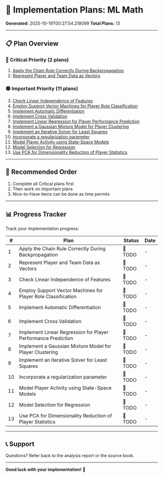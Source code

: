 # 🚀 Implementation Plans: ML Math

**Generated:** 2025-10-19T00:27:54.218099
**Total Plans:** 13

---

## 📋 Plan Overview

### 🔴 Critical Priority (2 plans)

1. [Apply the Chain Rule Correctly During Backpropagation](01_Apply_the_Chain_Rule_Correctly_During_Backpropagation.md)
2. [Represent Player and Team Data as Vectors](02_Represent_Player_and_Team_Data_as_Vectors.md)

### 🟡 Important Priority (11 plans)

3. [Check Linear Independence of Features](03_Check_Linear_Independence_of_Features.md)
4. [Employ Support Vector Machines for Player Role Classification](04_Employ_Support_Vector_Machines_for_Player_Role_Classification.md)
5. [Implement Automatic Differentiation](05_Implement_Automatic_Differentiation.md)
6. [Implement Cross Validation](06_Implement_Cross_Validation.md)
7. [Implement Linear Regression for Player Performance Prediction](07_Implement_Linear_Regression_for_Player_Performance_Prediction.md)
8. [Implement a Gaussian Mixture Model for Player Clustering](08_Implement_a_Gaussian_Mixture_Model_for_Player_Clustering.md)
9. [Implement an Iterative Solver for Least Squares](09_Implement_an_Iterative_Solver_for_Least_Squares.md)
10. [Incorporate a regularization parameter](10_Incorporate_a_regularization_parameter.md)
11. [Model Player Activity using State-Space Models](11_Model_Player_Activity_using_State-Space_Models.md)
12. [Model Selection for Regression](12_Model_Selection_for_Regression.md)
13. [Use PCA for Dimensionality Reduction of Player Statistics](13_Use_PCA_for_Dimensionality_Reduction_of_Player_Statistics.md)

---

## 🎯 Recommended Order

1. Complete all Critical plans first
2. Then work on Important plans
3. Nice-to-Have items can be done as time permits

---

## 📊 Progress Tracker

Track your implementation progress:

| # | Plan | Status | Date |
|---|------|--------|------|
| 1 | Apply the Chain Rule Correctly During Backpropagation | 🔲 TODO | - |
| 2 | Represent Player and Team Data as Vectors | 🔲 TODO | - |
| 3 | Check Linear Independence of Features | 🔲 TODO | - |
| 4 | Employ Support Vector Machines for Player Role Classification | 🔲 TODO | - |
| 5 | Implement Automatic Differentiation | 🔲 TODO | - |
| 6 | Implement Cross Validation | 🔲 TODO | - |
| 7 | Implement Linear Regression for Player Performance Prediction | 🔲 TODO | - |
| 8 | Implement a Gaussian Mixture Model for Player Clustering | 🔲 TODO | - |
| 9 | Implement an Iterative Solver for Least Squares | 🔲 TODO | - |
| 10 | Incorporate a regularization parameter | 🔲 TODO | - |
| 11 | Model Player Activity using State-Space Models | 🔲 TODO | - |
| 12 | Model Selection for Regression | 🔲 TODO | - |
| 13 | Use PCA for Dimensionality Reduction of Player Statistics | 🔲 TODO | - |

---

## 📞 Support

Questions? Refer back to the analysis report or the source book.

---

**Good luck with your implementation!** 🚀
